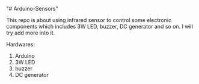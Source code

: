 "# Arduino-Sensors" 

This repo is about using infrared sensor to control some electronic components which includes 3W LED, buzzer, DC generator and so on. I will try add more into it.

Hardwares:
1. Arduino
2. 3W LED
3. buzzer
4. DC generator

